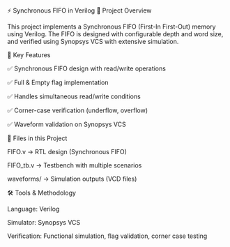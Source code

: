 ⚡ Synchronous FIFO in Verilog
📌 Project Overview

This project implements a Synchronous FIFO (First-In First-Out) memory using Verilog.
The FIFO is designed with configurable depth and word size, and verified using Synopsys VCS with extensive simulation.

🎯 Key Features

✅ Synchronous FIFO design with read/write operations

✅ Full & Empty flag implementation

✅ Handles simultaneous read/write conditions

✅ Corner-case verification (underflow, overflow)

✅ Waveform validation on Synopsys VCS

📂 Files in this Project

FIFO.v → RTL design (Synchronous FIFO)

FIFO_tb.v → Testbench with multiple scenarios

waveforms/ → Simulation outputs (VCD files)

🛠️ Tools & Methodology

Language: Verilog

Simulator: Synopsys VCS

Verification: Functional simulation, flag validation, corner case testing
